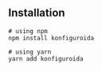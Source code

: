 ## Installation

```console
# using npm
npm install konfiguroida

# using yarn
yarn add konfiguroida
```
